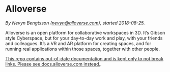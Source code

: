 # Alloverse

_By Nevyn Bengtsson (nevyn@alloverse.com), started 2018-08-25._

Alloverse is an open platform for collaborative workspaces in 3D.
It’s Gibson style Cyberspace, but for your day-to-day work and play, with your friends and colleagues. It’s a VR and AR platform for creating spaces, and for running real applications within those spaces, together with other people. 

[This repo contains out-of-date documentation and is kept only to not break links. Please see docs.alloverse.com instead.](https://docs.alloverse.com/).
